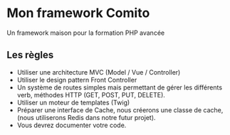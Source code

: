 # Mon framework Comito
Un framework maison pour la formation PHP avancée


## Les règles
 * Utiliser une architecture MVC (Model / Vue / Controller)
 * Utiliser le design pattern Front Controller
 * Un système de routes simples mais permettant de gérer les différents verb, méthodes HTTP (GET, POST, PUT, DELETE). 
 * Utiliser un moteur de templates (Twig)
 * Préparer une interface de Cache, nous créerons une classe de cache, (nous utiliserons Redis dans notre futur projet).
 * Vous devrez documenter votre code.
